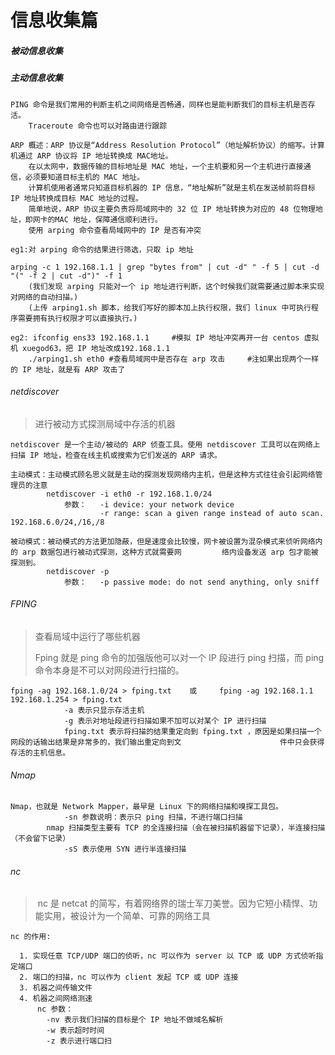 # 									信息收集篇

##### 被动信息收集







##### 主动信息收集

```
PING 命令是我们常用的判断主机之间网络是否畅通，同样也是能判断我们的目标主机是否存活。
	Traceroute 命令也可以对路由进行跟踪
```

```
ARP 概述：ARP 协议是“Address Resolution Protocol”（地址解析协议）的缩写。计算机通过 ARP 协议将 IP 地址转换成 MAC地址。
	在以太网中，数据传输的目标地址是 MAC 地址，一个主机要和另一个主机进行直接通信，必须要知道目标主机的 MAC 地址。
	计算机使用者通常只知道目标机器的 IP 信息，“地址解析”就是主机在发送帧前将目标 IP 地址转换成目标 MAC 地址的过程。
	简单地说，ARP 协议主要负责将局域网中的 32 位 IP 地址转换为对应的 48 位物理地址，即网卡的MAC 地址，保障通信顺利进行。
	使用 arping 命令查看局域网中的 IP 是否有冲突
```

	eg1:对 arping 命令的结果进行筛选，只取 ip 地址	

```
arping -c 1 192.168.1.1 | grep "bytes from" | cut -d" " -f 5 | cut -d "(" -f 2 | cut -d")" -f 1
	(我们发现 arping 只能对一个 ip 地址进行判断，这个时候我们就需要通过脚本来实现对网络的自动扫描。)
	(上传 arping1.sh 脚本，给我们写好的脚本加上执行权限，我们 linux 中可执行程序需要拥有执行权限才可以直接执行。)
```

```
eg2: ifconfig ens33 192.168.1.1		#模拟 IP 地址冲突再开一台 centos 虚拟机 xuegod63，把 IP 地址改成192.168.1.1 
	./arping1.sh eth0 #查看局域网中是否存在 arp 攻击     #注如果出现两个一样的 IP 地址，就是有 ARP 攻击了
```

###### netdiscover 

> 进行被动方式探测局域中存活的机器

```
netdiscover 是一个主动/被动的 ARP 侦查工具。使用 netdiscover 工具可以在网络上扫描 IP 地址，检查在线主机或搜索为它们发送的 ARP 请求。
```

```
主动模式：主动模式顾名思义就是主动的探测发现网络内主机，但是这种方式往往会引起网络管理员的注意
		netdiscover -i eth0 -r 192.168.1.0/24
			参数：	  -i device: your network device
					-r range: scan a given range instead of auto scan. 192.168.6.0/24,/16,/8
```

```
被动模式：被动模式的方法更加隐蔽，但是速度会比较慢，网卡被设置为混杂模式来侦听网络内的 arp 数据包进行被动式探测，这种方式就需要网			络内设备发送 arp 包才能被探测到。
		netdiscover -p
			参数：	  -p passive mode: do not send anything, only sniff
```

###### FPING     	

> 查看局域中运行了哪些机器 
>
> Fping 就是 ping 命令的加强版他可以对一个 IP 段进行 ping 扫描，而 ping 命令本身是不可以对网段进行扫描的。

```
fping -ag 192.168.1.0/24 > fping.txt    或     fping -ag 192.168.1.1 192.168.1.254 > fping.txt
			-a 表示只显示存活主机
			-g 表示对地址段进行扫描如果不加可以对某个 IP 进行扫描
			fping.txt 表示将扫描的结果重定向到 fping.txt ，原因是如果扫描一个网段的话输出结果是非常多的，我们输出重定向到文						件中只会获得存活的主机信息。
```

###### Nmap 

```
Nmap，也就是 Network Mapper，最早是 Linux 下的网络扫描和嗅探工具包。
			-sn 参数说明：表示只 ping 扫描，不进行端口扫描
		nmap 扫描类型主要有 TCP 的全连接扫描（会在被扫描机器留下记录），半连接扫描（不会留下记录）
			-sS 表示使用 SYN 进行半连接扫描
```

###### nc 

> ​	nc 是 netcat 的简写，有着网络界的瑞士军刀美誉。因为它短小精悍、功能实用，被设计为一个简单、可靠的网络工具

```
nc 的作用:

  1. 实现任意 TCP/UDP 端口的侦听，nc 可以作为 server 以 TCP 或 UDP 方式侦听指定端口
  2. 端口的扫描，nc 可以作为 client 发起 TCP 或 UDP 连接
  3. 机器之间传输文件
  4. 机器之间网络测速 
      nc 参数：
        -nv 表示我们扫描的目标是个 IP 地址不做域名解析
        -w 表示超时时间
        -z 表示进行端口扫
```












